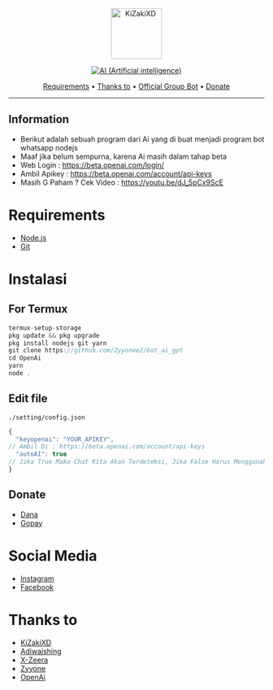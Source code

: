 <p align="center">
<img src="https://telegra.ph/file/14ffa79b1d7a36e3ecfa5.jpg" alt="KiZakiXD" width="100"/>


</p>
<p align="center">
<a href="#"><img title="AI (Artificial intelligence)" src="https://img.shields.io/badge/SIMPLE BOT WHATSAP AI-yellow?colorA=%23ff0000&colorB=%23017e40&style=for-the-badge"></a>
</p>


<p align="center">
  <a href="https://github.com/Zyyonee2/OpenAi#requirements">Requirements</a> •
  <a href="https://github.com/Zyyonee2/OpenAi#thanks-to">Thanks to</a> •
  <a href="https://github.com/Zyyonee2/OpenAi#Social-Media"> Official Group Bot</a> •
  <a href="https://github.com/Zyyonee2/OpenAi#donate">Donate</a>
</p>
</div>


---

## Information
* Berikut adalah sebuah program dari Ai yang di buat menjadi program bot whatsapp nodejs
* Maaf jika belum sempurna, karena Ai masih dalam tahap beta
* Web Login : https://beta.openai.com/login/
* Ambil Apikey : https://beta.openai.com/account/api-keys
* Masih G Paham ? Cek Video : https://youtu.be/dJ_5pCx9ScE

# Requirements
* [Node.js](https://nodejs.org/en/)
* [Git](https://git-scm.com/downloads)

# Instalasi
## For Termux
```ts
termux-setup-storage
pkg update && pkg upgrade
pkg install nodejs git yarn
git clone https://github.com/Zyyonee2/bot_ai_gpt
cd OpenAi
yarn
node .
```

## Edit file
`./setting/config.json`
```ts
{
  "keyopenai": "YOUR_APIKEY", 
// Ambil Di : https://beta.openai.com/account/api-keys
  "autoAI": true 
// Jika True Maka Chat Kita Akan Terdeteksi, Jika False Harus Menggunakan .ai <text>
}
```


## Donate
- [Dana](https://wa.me/62895611413900?text=Bang+mau+donasi)
- [Gopay](https://wa.me/62895611413900?text=Bang+mau+donasi)

# Social Media
- [Instagram](https://www.instagram.com/zyyoneee/)
- [Facebook](https://www.facebook.com/notifcoding)

# Thanks to
- [KiZakiXD](https://github.com/kizakixd) <br> 
- [Adiwajshing](https://github.com/adiwajshing) <br> 
- [X-Zeera](https://github.com/xzeera-id) <br> 
- [Zyyone](https://github.com/Zyyonee2) <br>  
- [OpenAi](https://beta.openai.com/) <br> 
